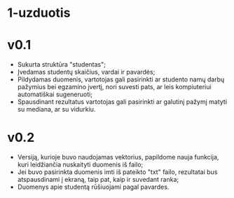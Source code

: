 # 1-uzduotis
# v0.1
- Sukurta struktūra "studentas";
- Įvedamas studentų skaičius, vardai ir pavardės;
- Pildydamas duomenis, vartotojas gali pasirinkti ar studento namų darbų pažymius bei egzamino įvertį, nori suvesti pats, ar leis kompiuteriui automatiškai sugeneruoti;
- Spausdinant rezultatus vartotojas gali pasirinkti ar galutinį pažymį matyti su mediana, ar su vidurkiu.

# v0.2
- Versiją, kurioje buvo naudojamas vektorius, papildome nauja funkcija, kuri leidžiančia nuskaityti duomenis iš failo;
- Jei buvo pasirinkta duomenis imti iš pateikto "txt" failo, rezultatai bus atspausdinami į ekraną, taip pat, kaip ir suvedant ranka;
- Duomenys apie studentą rūšiuojami pagal pavardes.
